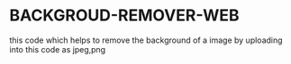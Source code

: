 # BACKGROUD-REMOVER-WEB
this code which helps to remove the background of a image by uploading into this code as jpeg,png
